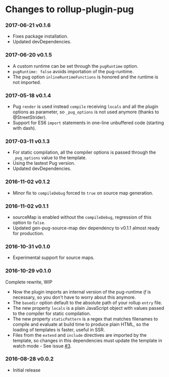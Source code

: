 # Changes to rollup-plugin-pug

### 2017-06-21 v0.1.6
- Fixes package installation.
- Updated devDependencies.

### 2017-06-20 v0.1.5
- A custom runtime can be set through the `pugRuntime` option.
- `pugRuntime: false` avoids importation of the pug-runtime.
- The pug option `inlineRuntimeFunctions` is honored and the runtime is not imported.

### 2017-05-18 v0.1.4
- Pug `render` is used instead `compile` receiving `locals` and all the plugin options as parameter, so `_pug_options` is not used anymore (thanks to @StreetStrider).
- Support for ES6 `import` statements in one-line unbuffered code (starting with dash).

### 2017-03-11 v0.1.3
- For static compilation, all the compiler options is passed through the `_pug_options` value to the template.
- Using the lastest Pug version.
- Updated devDependencies.

### 2016-11-02 v0.1.2
- Minor fix to `compileDebug` forced to `true` on source map generation.

### 2016-11-02 v0.1.1
- sourceMap is enabled without the `compileDebug`, regression of this option to `false`.
- Updated gen-pug-source-map dev dependency to v0.1.1 almost ready for production.

### 2016-10-31 v0.1.0
- Experimental support for source maps.

### 2016-10-29 v0.1.0
Complete rewrite, WIP

- Now the plugin imports an internal version of the pug-runtime *if* is necessary, so you don't have to worry about this anymore.
- The `basedir` option default to the absolute path of your rollup `entry` file.
- The new property `locals` is a plain JavaScript object with values passed to the compiler for static compilation.
- The new property `staticPattern` is a regex that matches filenames to compile and evaluate at build time to produce plain HTML, so the loading of templates is faster, useful in SSR.
- Files from the `extend` and `include` directives are imported by the template, so changes in this dependencies must update the template in watch mode - See issue [#3](https://github.com/aMarCruz/rollup-plugin-pug/issues/3).

### 2016-08-28 v0.0.2
- Initial release
